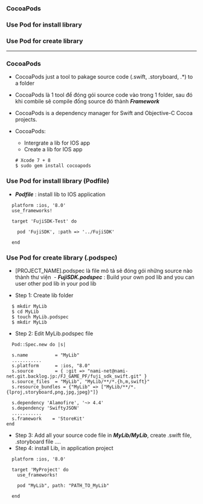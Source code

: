 ### CocoaPods
### Use Pod for install library
### Use Pod for create library


------------------

### CocoaPods
- CocoaPods just a tool to pakage source code (.swift, .storyboard, .*) to a folder
- CocoaPods là 1 tool để đóng gói source code vào trong 1 folder, sau đó khi combile sẽ compile đống source đó thành ***Framework***
- CocoaPods is a dependency manager for Swift and Objective-C Cocoa projects.
- CocoaPods:
  - Intergrate a lib for IOS app
  - Create a lib for IOS app

  ```
  # Xcode 7 + 8
  $ sudo gem install cocoapods
  ```
### Use Pod for install library (Podfile)
  - ***Podfile*** : install lib to IOS application 
  
  ```
    platform :ios, '8.0'
    use_frameworks!

    target 'FujiSDK-Test' do

      pod 'FujiSDK', :path => '../FujiSDK'

    end
  ```

### Use Pod for create library (.podspec)
  - [PROJECT_NAME].podspec là file mô tả sẽ đóng gói những source nào thành thư viện
  - ***FujiSDK.podspec*** : Build your own pod lib and you can user other pod lib in your pod lib
  
  - Step 1: Create lib folder
  ```
    $ mkdir MyLib
    $ cd MyLib
    $ touch MyLib.podspec
    $ mkdir MyLib
  ```
  
  - Step 2: Edit MyLib.podspec file
  ```
    Pod::Spec.new do |s|

    s.name          = "MyLib"
    ...........
    s.platform      = :ios, "8.0"
    s.source        = { :git => "nami-net@nami-net.git.backlog.jp:/FJ_GAME_PF/fuji_sdk_swift.git" }
    s.source_files  = "MyLib", "MyLib/**/*.{h,m,swift}"
    s.resource_bundles = {"MyLib" => ["MyLib/**/*.{lproj,storyboard,png,jpg,jpeg}"]}

    s.dependency 'Alamofire', '~> 4.4'
    s.dependency 'SwiftyJSON'
    ...........
    s.framework    = 'StoreKit'
  end
  ```
  
  - Step 3: Add all your source code file in ***MyLib/MyLib***, create .swift file, .storyboard file ....
  - Step 4: install Lib, in application project
  
  ```
    platform :ios, '8.0'

    target 'MyProject' do
      use_frameworks!

      pod "MyLib", path: "PATH_TO_MyLib"

    end

  ```
  
  
